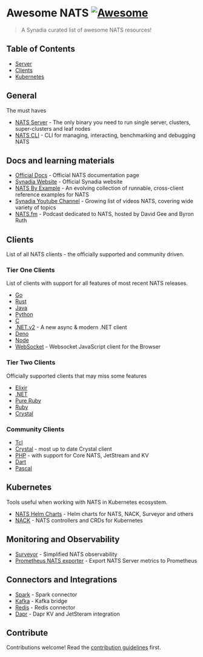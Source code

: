 # Awesome NATS [![Awesome](https://awesome.re/badge.svg)](https://awesome.re)

> A Synadia curated list of awesome NATS resources!


## Table of Contents

- [Server](#server)
- [Clients](#clients)
- [Kubernetes](#kubernetes)

## General

The must haves

- [NATS Server](http://github.com/nats-io/nats-server) - The only binary you need to run single server, clusters, super-clusters and leaf nodes
- [NATS CLI](http://github.com/nats-io/natscli) - CLI for managing, interacting, benchmarking and debugging NATS

## Docs and learning materials

- [Official Docs](https://docs.nats.io) - Official NATS documentation page
- [Synadia Website](https://www.synadia.com) - Official Synadia website
- [NATS By Example](https://natsbyexample.com) - An evolving collection of runnable, cross-client reference examples for NATS
- [Synadia Youtube Channel](https://www.youtube.com/@SynadiaCommunications) - Growing list of videos NATS, covering wide variety of topics
- [NATS.fm](https://www.synadia.com/podcast) - Podcast dedicated to NATS, hosted by David Gee and Byron Ruth

## Clients

List of all NATS clients - the officially supported and community driven.

### Tier One Clients

List of clients with support for all features of most recent NATS releases.

- [Go](http://github.com/nats-io/nats.go)
- [Rust](http://github.com/nats-io/nats.rs)
- [Java](http://github.com/nats-io/nats.java)
- [Python](http://github.com/nats-io/nats.py)
- [C](http://github.com/nats-io/nats.c)
- [.NET.v2](http://github.com/nats-io/nats.net.v2) - A new async & modern .NET client
- [Deno](http://github.com/nats-io/nats.deno)
- [Node](http://github.com/nats-io/nats.node)
- [WebSocket](http://github.com/nats-io/nats.ws) - Websocket JavaScript client for the Browser

### Tier Two Clients

Officially supported clients that may miss some features

- [Elixir](http://github.com/nats-io/nats.ex)
- [.NET](http://github.com/nats-io/nats.net)
- [Pure Ruby](http://github.com/nats-io/nats-pure.rb)
- [Ruby](http://github.com/nats-io/nats-pure.rb)
- [Crystal](http://github.com/nats-io/nats.cr)

### Community Clients

- [Tcl](https://github.com/Kazmirchuk/nats-tcl)
- [Crystal](https://github.com/jgaskins/nats) - most up to date Crystal client
- [PHP](https://github.com/basis-company/nats.php) - with support for Core NATS, JetStream and KV
- [Dart](https://github.com/chartchuo/dart-nats)
- [Pascal](https://github.com/biot2/nats.pas)

## Kubernetes

Tools useful when working with NATS in Kubernetes ecosystem.

- [NATS Helm Charts](https://github.com/nats-io/k8s) - Helm charts for NATS, NACK, Surveyor and others
- [NACK](http://github.com/nats-io/nack) - NATS controllers and CRDs for Kubernetes

## Monitoring and Observability

- [Surveyor](http://github.com/nats-io/nats-surveyor) - Simplified NATS observability
- [Prometheus NATS exporter](https://github.com/nats-io/prometheus-nats-exporter) - Export NATS Server metrics to Prometheus

## Connectors and Integrations

- [Spark](https://github.com/nats-io/nats-spark-connector) - Spark connector
- [Kafka](https://github.com/nats-io/nats-kafka) - Kafka bridge
- [Redis](https://github.com/nats-io/nats-connector-redis) - Redis connector
- [Dapr](https://docs.dapr.io/reference/components-reference/supported-pubsub/setup-jetstream/) - Dapr KV and JetSteram integration

## Contribute

Contributions welcome! Read the [contribution guidelines](contributing.md) first.
